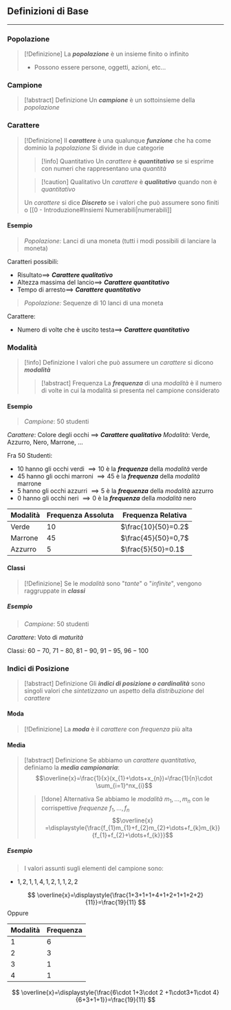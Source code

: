 ## Definizioni di Base
---
### Popolazione
>[!Definizione]
>La ***popolazione*** è un insieme finito o infinito
>- Possono essere persone, oggetti, azioni, etc...

### Campione
>[!abstract] Definizione
>Un ***campione*** è un sottoinsieme della *popolazione*

### Carattere
>[!Definizione]
>Il ***carattere*** è una qualunque ***funzione*** che ha come dominio la *popolazione*
>Si divide in due categorie
>>[!info] Quantitativo
>> Un *carattere* è ***quantitativo*** se si esprime con numeri che rappresentano una *quantità*
>
>>[!caution] Qualitativo
>>Un *carattere* è ***qualitativo*** quando non è *quantitativo*
>
>Un *carattere* si dice ***Discreto*** se i valori che può assumere sono finiti o [[0 - Introduzione#Insiemi Numerabili|numerabili]]

#### Esempio
>*Popolazione:* Lanci di una moneta (tutti i modi possibili di lanciare la moneta)

Caratteri possibili:
- Risultato$\implies$ ***Carattere qualitativo***
- Altezza massima del lancio$\implies$ ***Carattere quantitativo***
- Tempo di arresto$\implies$ ***Carattere quantitativo***

>*Popolazione:* Sequenze di 10 lanci di una moneta

Carattere:
- Numero di volte che è uscito testa$\implies$ ***Carattere quantitativo***


### Modalità
>[!info] Definizione
>I valori che può assumere un *carattere* si dicono ***modalità***
>
>>[!abstract] Frequenza
>>La ***frequenza*** di una *modalità* è il numero di volte in cui la modalità si presenta nel campione considerato

#### Esempio
>*Campione*: $50$ studenti

*Carattere*: Colore degli occhi $\implies$ ***Carattere qualitativo***
*Modalità*: Verde, Azzurro, Nero, Marrone, ...

Fra $50$ Studenti:
- $10$ hanno gli occhi verdi $\implies 10$  è la ***frequenza*** della *modalità* verde
- $45$ hanno gli occhi marroni $\implies 45$  è la ***frequenza*** della *modalità* marrone
- $5$ hanno gli occhi azzurri $\implies 5$  è la ***frequenza*** della *modalità* azzurro
- $0$ hanno gli occhi neri $\implies 0$  è la ***frequenza*** della *modalità* nero

| Modalità | Frequenza Assoluta | Frequenza Relativa  |
| -------- | ------------------ | ------------------- |
| Verde    | $10$               | $\frac{10}{50}=0.2$ |
| Marrone  | $45$               | $\frac{45}{50}=0,7$ |
| Azzurro  | $5$                | $\frac{5}{50}=0.1$  |

#### Classi
>[!Definizione]
>Se le *modalità* sono "*tante*" o "*infinite*", vengono raggruppate in ***classi***

##### Esempio
>*Campione*: $50$ studenti

*Carattere*: Voto di *maturità*

Classi: $60-70$, $71-80$, $81-90$, $91-95$, $96-100$

### Indici di Posizione
>[!abstract] Definizione
>Gli ***indici di posizione o cardinalità*** sono singoli valori che *sintetizzano* un aspetto della *distribuzione* del *carattere*

#### Moda
>[!Definizione]
>La ***moda*** è il *carattere* con *frequenza* più alta

#### Media
>[!abstract] Definizione
>Se abbiamo un *carattere quantitativo*, definiamo la ***media campionaria***:
>$$\overline{x}=\frac{1}{x}(x_{1}+\dots+x_{n})=\frac{1}{n}\cdot \sum_{i=1}^nx_{i}$$
>>[!done] Alternativa
>>Se abbiamo le *modalità* $m_{1},\dots, m_{n}$ con le corrispettive *frequenze* $f_{1},\dots,f_{n}$
>>$$\overline{x} =\displaystyle{\frac{f_{1}m_{1}+f_{2}m_{2}+\dots+f_{k}m_{k}}{f_{1}+f_{2}+\dots+f_{k}}}$$

##### Esempio
>I valori assunti sugli elementi del campione sono:

- $1,2,1,1,4,1,2,1,1,2,2$

$$
\overline{x}=\displaystyle{\frac{1+3+1+1+4+1+2+1+1+2+2}{11}}=\frac{19}{11}
$$
Oppure

| Modalità | Frequenza |
| -------- | --------- |
| 1        | 6         |
| 2        | 3         |
| 3        | 1         |
| 4        | 1         |

$$
\overline{x}=\displaystyle{\frac{6\cdot 1+3\cdot 2 +1\cdot3+1\cdot 4}{6+3+1+1}}=\frac{19}{11}
$$